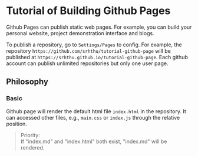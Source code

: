 # Tutorial of Building Github Pages
Github Pages can publish static web pages. For example, you can build your personal website, project demonstration interface and blogs.

To publish a repository, go to `Settings/Pages` to config. For example, the repository `https://github.com/srhthu/tutorial-github-page` will be published at `https://srhthu.github.io/tutorial-github-page`. Each github account can publish unlimited repositories but only one user page.

## Philosophy
### Basic
Github page will render the default html file `index.html` in the repository. It can accessed other files, e.g., `main.css` or `index.js` through the relative position.

> Priority:  
> If "index.md" and "index.html" both exist, "index.md" will be rendered.